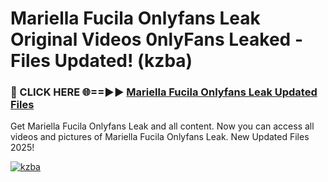 # Mariella Fucila Onlyfans Leak Original Videos 0nlyFans Leaked - Files Updated! (kzba)

<h3>🔴 CLICK HERE 🌐==►► <a href="https://best4dudes.click/HH4t6V" rel="nofollow">Mariella Fucila Onlyfans Leak Updated Files</a></h3>

Get Mariella Fucila Onlyfans Leak and all content. Now you can access all videos and pictures of Mariella Fucila Onlyfans Leak. New Updated Files 2025!

[![kzba](https://github.com/user-attachments/assets/8c521d6e-e6e3-4a75-9320-d58ab9d79d5b)](https://best4dudes.click/HH4t6V)
